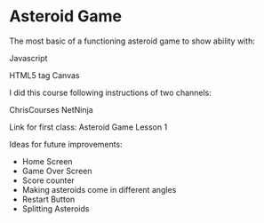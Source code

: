 # Asteroid Game

The most basic of a functioning asteroid game to show ability with:

Javascript

HTML5 tag Canvas

I did this course following instructions of two channels:

<a src="https://www.youtube.com/@ChrisCourses/videos">ChrisCourses</a>
<a src="https://www.youtube.com/@NetNinja">NetNinja</a>

Link for first class:
<a src="https://www.youtube.com/@ChrisCourses/videos">Asteroid Game Lesson 1</a>


Ideas for future improvements:

<ul>
  <li>Home Screen</li>
  <li>Game Over Screen</li>
  <li>Score counter</li>
  <li>Making asteroids come in different angles</li>
  <li>Restart Button</li>
  <li>Splitting Asteroids</li>
</ul>


